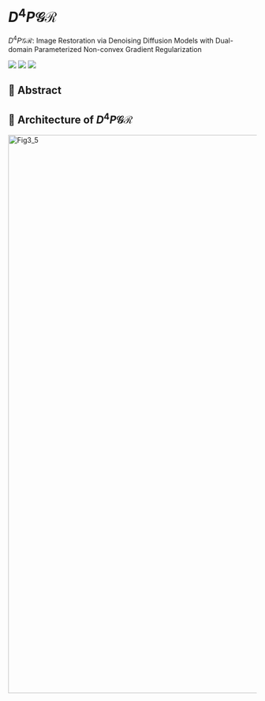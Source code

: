 # $D^4P\mathcal{GR}$
$D^4P\mathcal{GR}$: Image Restoration via Denoising Diffusion Models with Dual-domain Parameterized Non-convex Gradient Regularization

![](https://img.shields.io/badge/Python-3.10-blue.svg)  ![](https://img.shields.io/badge/PyTorch-2.7.0+-ee4c2c.svg)  ![](https://img.shields.io/badge/License-MIT-green.svg)

## 📌 Abstract

## 🎇 Architecture of $D^4P\mathcal{GR}$

<img width="1606" height="1133" alt="Fig3_5" src="https://github.com/user-attachments/assets/3dbc121a-74da-4db9-8296-2fdc92678c21" />

